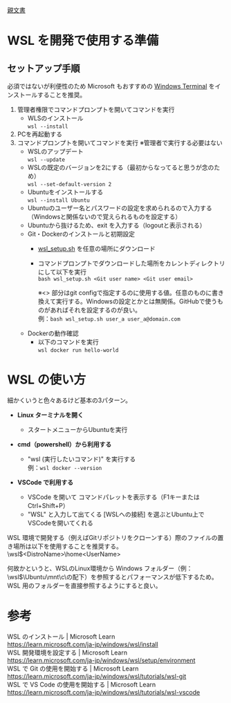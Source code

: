[親文書](../README.md)

# WSL を開発で使用する準備

## セットアップ手順
必須ではないが利便性のため Microsoft もおすすめの [Windows Terminal](https://www.microsoft.com/store/productId/9N0DX20HK701) をインストールすることを推奨。

1. 管理者権限でコマンドプロンプトを開いてコマンドを実行
	- WLSのインストール  
		`wsl --install`
1. PCを再起動する
1. コマンドプロンプトを開いてコマンドを実行 ※管理者で実行する必要はない
	- WSLのアップデート  
		`wsl --update`
	- WSLの既定のバージョンを2にする（最初からなってると思うが念のため）  
		`wsl --set-default-version 2`
	- Ubuntuをインストールする  
		`wsl --install Ubuntu`
	- Ubuntuのユーザー名とパスワードの設定を求められるので入力する（Windowsと関係ないので覚えられるものを設定する）
	- Ubuntuから抜けるため、exit を入力する（logoutと表示される）  
	- Git・Dockerのインストールと初期設定
		- [wsl_setup.sh](../src/wsl_setup.sh) を任意の場所にダウンロード 
		- コマンドプロンプトでダウンロードした場所をカレントディレクトリにして以下を実行  
			`bash wsl_setup.sh <Git user name> <Git user email>`  
			
			※<> 部分はgit configで指定するのに使用する値。任意のものに書き換えて実行する。Windowsの設定とかとは無関係。GitHubで使うものがあればそれを設定するのが良い。  
			例：`bash wsl_setup.sh user_a user_a@domain.com`
	- Dockerの動作確認  
		- 以下のコマンドを実行  
			`wsl docker run hello-world`
			
# WSL の使い方
細かくいうと色々あるけど基本の3パターン。

- **Linux ターミナルを開く**
	- スタートメニューからUbuntuを実行

- **cmd（powershell）から利用する**
	- "wsl (実行したいコマンド)" を実行する  
	例：`wsl docker --version`
		
- **VSCode で利用する**
	- VSCode を開いて コマンドパレットを表示する（F1キーまたはCtrl+Shift+P）
	- "WSL" と入力して出てくる [WSLへの接続] を選ぶとUbuntu上でVSCodeを開いてくれる
		
WSL 環境で開発する（例えばGitリポジトリをクローンする）際のファイルの置き場所は以下を使用することを推奨する。  
\\wsl$\<DistroName>\home\<UserName>  

何故かというと、WSLのLinux環境から Windows フォルダー（例：\\wsl$\Ubuntu\mnt\c\の配下）を参照するとパフォーマンスが低下するため。WSL 用のフォルダーを直接参照するようにすると良い。


# 参考
WSL のインストール | Microsoft Learn  
https://learn.microsoft.com/ja-jp/windows/wsl/install  
WSL 開発環境を設定する | Microsoft Learn  
https://learn.microsoft.com/ja-jp/windows/wsl/setup/environment  
WSL で Git の使用を開始する | Microsoft Learn  
https://learn.microsoft.com/ja-jp/windows/wsl/tutorials/wsl-git  
WSL で VS Code の使用を開始する | Microsoft Learn  
https://learn.microsoft.com/ja-jp/windows/wsl/tutorials/wsl-vscode  
